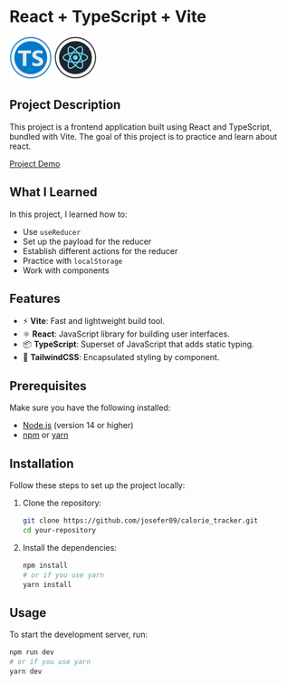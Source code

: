 # React + TypeScript + Vite
<img width="75px" src="https://github.com/Pedro-Murilo/icons-for-readme/blob/main/.github/typescript-icon.svg" alt="Typescript Icon" /> <img width="75px" src="https://github.com/Pedro-Murilo/icons-for-readme/blob/main/.github/react-icon.svg" alt="ReactJS Icon" />

## Project Description

This project is a frontend application built using React and TypeScript, bundled with Vite. The goal of this project is to practice and learn about react.

[Project Demo](https://harmonious-mochi-831d67.netlify.app/)

## What I Learned

In this project, I learned how to:

- Use `useReducer`
- Set up the payload for the reducer
- Establish different actions for the reducer
- Practice with `localStorage`
- Work with components

## Features

- ⚡️ **Vite**: Fast and lightweight build tool.
- ⚛️ **React**: JavaScript library for building user interfaces.
- 📦 **TypeScript**: Superset of JavaScript that adds static typing.
- 🎨 **TailwindCSS**: Encapsulated styling by component.


## Prerequisites

Make sure you have the following installed:

- [Node.js](https://nodejs.org/) (version 14 or higher)
- [npm](https://www.npmjs.com/) or [yarn](https://yarnpkg.com/)

## Installation

Follow these steps to set up the project locally:

1. Clone the repository:
    ```bash
    git clone https://github.com/josefer09/calorie_tracker.git
    cd your-repository
    ```

2. Install the dependencies:
    ```bash
    npm install
    # or if you use yarn
    yarn install
    ```

## Usage

To start the development server, run:
```bash
npm run dev
# or if you use yarn
yarn dev
